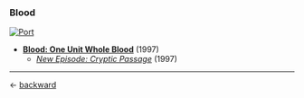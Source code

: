 ### Blood

[![Port](https://img.shields.io/badge/games-download-purple?style=flat&label=NBlood)](https://github.com/nukeykt/NBlood/releases)

- [**Blood: One Unit Whole Blood**](https://blood-wiki.org/index.php?title=Blood) (1997)
  - [_New Episode: Cryptic Passage_](https://blood-wiki.org/index.php?title=Cryptic_Passage) (1997)

---

&larr; [backward](../README.md)
